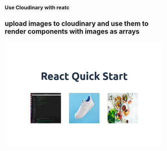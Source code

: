 ### Use Cloudinary with reatc 

## upload images to cloudinary and use them to render components with images as arrays 

![alt text](./demo.png)
